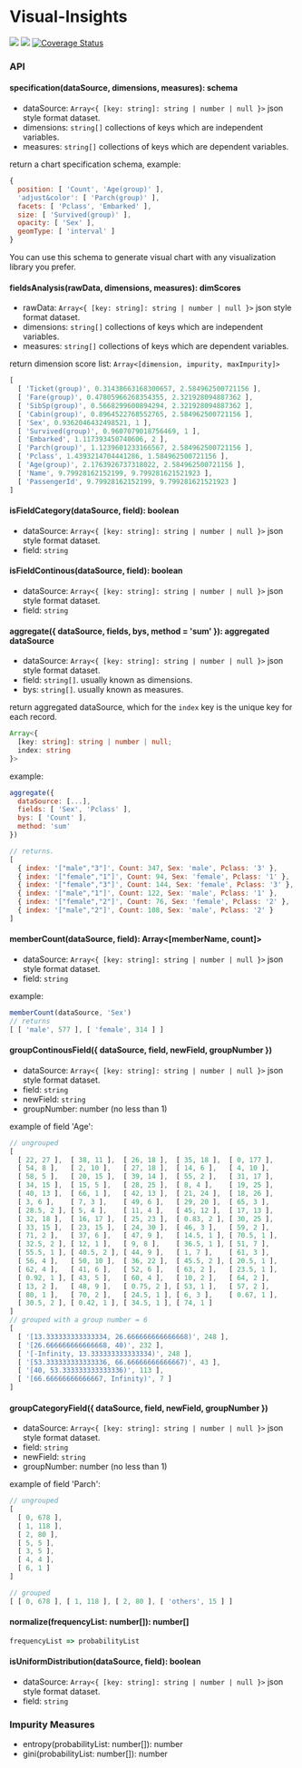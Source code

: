 # Visual-Insights

![](https://travis-ci.org/kanaries/Rath.svg?branch=master)
![](https://img.shields.io/npm/v/visual-insights?color=blue)
[![Coverage Status](https://coveralls.io/repos/github/Kanaries/Rath/badge.svg?branch=master)](https://coveralls.io/github/Kanaries/Rath?branch=dev)

### API

#### specification(dataSource, dimensions, measures): schema
+ dataSource: `Array<{ [key: string]: string | number | null }>` json style format dataset.
+ dimensions: `string[]` collections of keys which are independent variables.
+ measures: `string[]` collections of keys which are dependent variables.

return a chart specification schema, example:
```js
{
  position: [ 'Count', 'Age(group)' ],
  'adjust&color': [ 'Parch(group)' ],
  facets: [ 'Pclass', 'Embarked' ],
  size: [ 'Survived(group)' ],
  opacity: [ 'Sex' ],
  geomType: [ 'interval' ]
}
```
You can use this schema to generate visual chart with any visualization library you prefer.

#### fieldsAnalysis(rawData, dimensions, measures): dimScores
+ rawData: `Array<{ [key: string]: string | number | null }>` json style format dataset.
+ dimensions: `string[]` collections of keys which are independent variables.
+ measures: `string[]` collections of keys which are dependent variables.

return dimension score list: `Array<[dimension, impurity, maxImpurity]>`
```js
[
  [ 'Ticket(group)', 0.31438663168300657, 2.584962500721156 ],
  [ 'Fare(group)', 0.47805966268354355, 2.321928094887362 ],
  [ 'SibSp(group)', 0.5668299600894294, 2.321928094887362 ],
  [ 'Cabin(group)', 0.8964522768552765, 2.584962500721156 ],
  [ 'Sex', 0.9362046432498521, 1 ],
  [ 'Survived(group)', 0.9607079018756469, 1 ],
  [ 'Embarked', 1.117393450740606, 2 ],
  [ 'Parch(group)', 1.1239601233166567, 2.584962500721156 ],
  [ 'Pclass', 1.4393214704441286, 1.584962500721156 ],
  [ 'Age(group)', 2.1763926737318022, 2.584962500721156 ],
  [ 'Name', 9.79928162152199, 9.799281621521923 ],
  [ 'PassengerId', 9.79928162152199, 9.799281621521923 ]
]
```

#### isFieldCategory(dataSource, field): boolean
+ dataSource: `Array<{ [key: string]: string | number | null }>` json style format dataset.
+ field: `string`

#### isFieldContinous(dataSource, field): boolean
+ dataSource: `Array<{ [key: string]: string | number | null }>` json style format dataset.
+ field: `string`

#### aggregate({ dataSource, fields, bys, method = 'sum' }): aggregated dataSource
+ dataSource: `Array<{ [key: string]: string | number | null }>` json style format dataset.
+ field: `string[]`. usually known as dimensions.
+ bys: `string[]`. usually known as measures.

return aggregated dataSource, which for the `index` key is the unique key for each record.
```typescript
Array<{
  [key: string]: string | number | null;
  index: string
}>
```

example:
```js
aggregate({
  dataSource: [...],
  fields: [ 'Sex', 'Pclass' ],
  bys: [ 'Count' ],
  method: 'sum'
})

// returns.
[
  { index: '["male","3"]', Count: 347, Sex: 'male', Pclass: '3' },
  { index: '["female","1"]', Count: 94, Sex: 'female', Pclass: '1' },
  { index: '["female","3"]', Count: 144, Sex: 'female', Pclass: '3' },
  { index: '["male","1"]', Count: 122, Sex: 'male', Pclass: '1' },
  { index: '["female","2"]', Count: 76, Sex: 'female', Pclass: '2' },
  { index: '["male","2"]', Count: 108, Sex: 'male', Pclass: '2' }
]
```

#### memberCount(dataSource, field): Array<[memberName, count]>
+ dataSource: `Array<{ [key: string]: string | number | null }>` json style format dataset.
+ field: `string`

example:
```js
memberCount(dataSource, 'Sex')
// returns
[ [ 'male', 577 ], [ 'female', 314 ] ]
```

#### groupContinousField({ dataSource, field, newField, groupNumber })
+ dataSource: `Array<{ [key: string]: string | number | null }>` json style format dataset.
+ field: `string`
+ newField: `string`
+ groupNumber: number (no less than 1)

example of field 'Age':
```js
// ungrouped
[
  [ 22, 27 ],  [ 38, 11 ],  [ 26, 18 ],  [ 35, 18 ],  [ 0, 177 ],
  [ 54, 8 ],   [ 2, 10 ],   [ 27, 18 ],  [ 14, 6 ],   [ 4, 10 ],
  [ 58, 5 ],   [ 20, 15 ],  [ 39, 14 ],  [ 55, 2 ],   [ 31, 17 ],
  [ 34, 15 ],  [ 15, 5 ],   [ 28, 25 ],  [ 8, 4 ],    [ 19, 25 ],
  [ 40, 13 ],  [ 66, 1 ],   [ 42, 13 ],  [ 21, 24 ],  [ 18, 26 ],
  [ 3, 6 ],    [ 7, 3 ],    [ 49, 6 ],   [ 29, 20 ],  [ 65, 3 ],
  [ 28.5, 2 ], [ 5, 4 ],    [ 11, 4 ],   [ 45, 12 ],  [ 17, 13 ],
  [ 32, 18 ],  [ 16, 17 ],  [ 25, 23 ],  [ 0.83, 2 ], [ 30, 25 ],
  [ 33, 15 ],  [ 23, 15 ],  [ 24, 30 ],  [ 46, 3 ],   [ 59, 2 ],
  [ 71, 2 ],   [ 37, 6 ],   [ 47, 9 ],   [ 14.5, 1 ], [ 70.5, 1 ],
  [ 32.5, 2 ], [ 12, 1 ],   [ 9, 8 ],    [ 36.5, 1 ], [ 51, 7 ],
  [ 55.5, 1 ], [ 40.5, 2 ], [ 44, 9 ],   [ 1, 7 ],    [ 61, 3 ],
  [ 56, 4 ],   [ 50, 10 ],  [ 36, 22 ],  [ 45.5, 2 ], [ 20.5, 1 ],
  [ 62, 4 ],   [ 41, 6 ],   [ 52, 6 ],   [ 63, 2 ],   [ 23.5, 1 ],
  [ 0.92, 1 ], [ 43, 5 ],   [ 60, 4 ],   [ 10, 2 ],   [ 64, 2 ],
  [ 13, 2 ],   [ 48, 9 ],   [ 0.75, 2 ], [ 53, 1 ],   [ 57, 2 ],
  [ 80, 1 ],   [ 70, 2 ],   [ 24.5, 1 ], [ 6, 3 ],    [ 0.67, 1 ],
  [ 30.5, 2 ], [ 0.42, 1 ], [ 34.5, 1 ], [ 74, 1 ]
]
// grouped with a group number = 6
[
  [ '[13.333333333333334, 26.666666666666668)', 248 ],
  [ '[26.666666666666668, 40)', 232 ],
  [ '[-Infinity, 13.333333333333334)', 248 ],
  [ '[53.333333333333336, 66.66666666666667)', 43 ],
  [ '[40, 53.333333333333336)', 113 ],
  [ '[66.66666666666667, Infinity)', 7 ]
]
```

#### groupCategoryField({ dataSource, field, newField, groupNumber })
+ dataSource: `Array<{ [key: string]: string | number | null }>` json style format dataset.
+ field: `string`
+ newField: `string`
+ groupNumber: number (no less than 1)

example of field 'Parch':
```js
// ungrouped
[
  [ 0, 678 ],
  [ 1, 118 ],
  [ 2, 80 ],
  [ 5, 5 ],
  [ 3, 5 ],
  [ 4, 4 ],
  [ 6, 1 ]
]

// grouped
[ [ 0, 678 ], [ 1, 118 ], [ 2, 80 ], [ 'others', 15 ] ]
```
#### normalize(frequencyList: number[]): number[]
```js
frequencyList => probabilityList
```

#### isUniformDistribution(dataSource, field): boolean
+ dataSource: `Array<{ [key: string]: string | number | null }>` json style format dataset.
+ field: `string`

### Impurity Measures

+ entropy(probabilityList: number[]): number
+ gini(probabilityList: number[]): number

